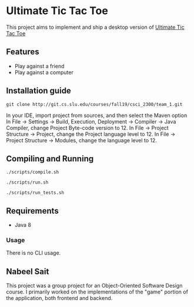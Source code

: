 # Ultimate Tic Tac Toe
This project aims to implement and ship a desktop version of [Ultimate Tic Tac Toe](https://en.wikipedia.org/wiki/Ultimate_tic-tac-toe)

## Features
  - Play against a friend
  - Play against a computer

## Installation guide
```git clone http://git.cs.slu.edu/courses/fall19/csci_2300/team_1.git```

In your IDE, import project from sources, and then select the Maven option
In File -> Settings -> Build, Execution, Deployment -> Compiler -> Java Compiler, change Project Byte-code version to 12. 
In File -> Project Structure -> Project, change the Project language level to 12.
In File -> Project Structure -> Modules, change the language level to 12.

## Compiling and Running

```./scripts/compile.sh```

```./scripts/run.sh```

```./scripts/run_tests.sh```


## Requirements
  - Java 8

### Usage
There is no CLI usage.

## Nabeel Sait
This project was a group project for an Object-Oriented Software Design course. I primarily worked on the implementations of the "game" portion of the application, both frontend and backend. 
